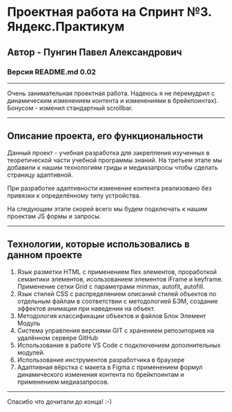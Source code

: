 # Проектная работа на Спринт №3. Яндекс.Практикум

## Автор - Пунгин Павел Александрович

### Версия README.md 0.02
________________________________________________________

Очень занимательная проектная работа. Надеюсь я не перемудрил с динамическим изменением контента и изменениями в брейкпоинтах). Бонусом - изменил стандартный scrollbar.
________________________________________________________

## Описание проекта, его функциональности

Данный проект - учебная разработка для закрепления изученных в теоретической части учебной программы знаний.
На третьем этапе мы добавили к нашим технологиям гриды и медиазапросы чтобы сделать страницу адаптивной.

При разработке адаптивности изменение контента реализовано без привязки к определённому типу устройства.

На следующем этапе скорей всего мы будем подключать к нашим проектам JS формы и запросы.

________________________________________________________

## Технологии, которые использовались в данном проекте

1. Язык разметки HTML с применением flex элементов, проработкой семантики элементов, исользованием элементов iFrame и keyframe. Применение сетки Grid с параметрами minmax, autofit, autofill.   
2. Язык стилей CSS с распределением описаний стилей объектов по отдельным файлам в соответствии с методологией БЭМ, создание эффектов анимации при наведении на объект. 
3. Методология классификации объектов и файлов Блок Элемент Модуль
4. Система управления версиями GIT с хранением репозиториев на удалённом сервере GitHub
5. Использование в работе VS Code с подключением дополнительных модулей.
6. Использование инструментов разработчика в браузере
7. Адаптивная вёрстка с макета в Figma с применением формул динамического изменения контента по брейкпоинтам и применением медиазапросов.

________________________________________________________

Спасибо что дочитали до конца! :-)